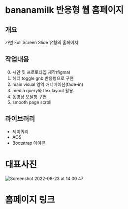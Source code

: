 # bananamilk 반응형 웹 홈페이지

## 개요
  가변 Full Screen Slide 유형의 홈페이지

## 작업내용
0. 시안 및 프로토타입 제작(figma)
1. 헤더 toggle gnb 반응형으로 구현
2. main visual 영역 애니메이션(fade-in)
3. media query와 flex layout 활용
4. 동영상 모달창 구현
5. smooth page scroll


## 라이브러리
- 제이쿼리
- AOS
- Bootstrap 아이콘

# 대표사진

![Screenshot 2022-08-23 at 14 00 47](https://user-images.githubusercontent.com/105402290/186073711-961be5e8-ff17-4907-89c3-15a829e0f3e5.JPG)


# 홈페이지 링크

